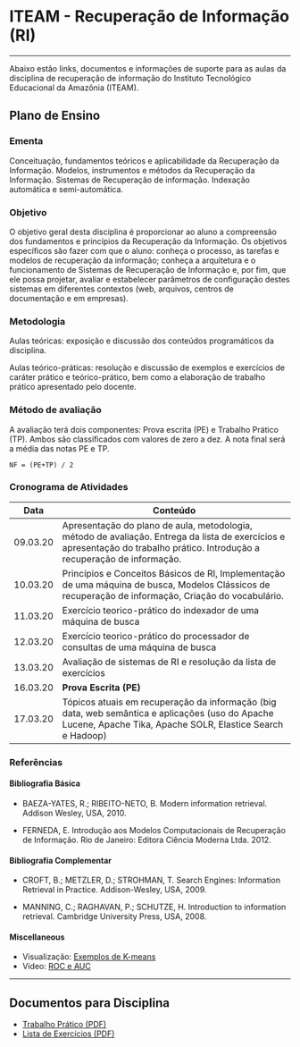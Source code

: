 # ITEAM - Recuperação de Informação (RI)

-----

Abaixo estão links, documentos e informações de suporte para as aulas da disciplina de recuperação de informação do Instituto Tecnológico Educacional da Amazônia (ITEAM).

## Plano de Ensino

### Ementa

Conceituação, fundamentos teóricos e aplicabilidade da Recuperação da Informação. Modelos, instrumentos e métodos da Recuperação da Informação. Sistemas de Recuperação de informação. Indexação automática e semi-automática.

### Objetivo

O objetivo geral desta disciplina é proporcionar ao aluno a compreensão dos fundamentos e princípios da Recuperação da Informação.
Os objetivos específicos são fazer com que o aluno: conheça o processo, as  tarefas e modelos de recuperação da informação; conheça a arquitetura e o funcionamento de Sistemas de Recuperação de Informação e, por fim, que ele possa projetar, avaliar e estabelecer parâmetros de configuração destes sistemas em diferentes contextos (web, arquivos, centros de documentação e em empresas).

### Metodologia

Aulas teóricas: exposição e discussão dos conteúdos programáticos da disciplina.

Aulas teórico-práticas: resolução e discussão de exemplos e exercícios de caráter prático e teórico-prático, bem como a elaboração de trabalho prático apresentado pelo docente.

### Método de avaliação

A avaliação terá dois componentes: Prova escrita (PE) e Trabalho Prático (TP). Ambos são classificados com valores de zero a dez. A nota final será a média das notas PE e TP.

```
NF = (PE+TP) / 2
```

### Cronograma de Atividades

Data | Conteúdo
------------ | -------------
09.03.20 | Apresentação do plano de aula, metodologia, método de avaliação. Entrega da lista de exercícios e apresentação do trabalho prático. Introdução a recuperação de informação.
10.03.20 | Princípios e Conceitos Básicos de RI, Implementação de uma máquina de busca, Modelos Clássicos de recuperação de informação, Criação do vocabulário.
11.03.20 | Exercício teorico-prático do indexador de uma máquina de busca
12.03.20 | Exercício teorico-prático do processador de consultas de uma máquina de busca
13.03.20 | Avaliação de sistemas de RI e resolução da lista de exercícios
16.03.20 | **Prova Escrita (PE)**
17.03.20 | Tópicos atuais em recuperação da informação (big data, web  semântica e aplicações (uso do Apache Lucene, Apache Tika, Apache SOLR, Elastice Search e Hadoop)

### Referências

#### Bibliografia Básica

- BAEZA-YATES, R.; RIBEITO-NETO, B. Modern information retrieval. Addison Wesley, USA, 2010.

- FERNEDA, E. Introdução aos Modelos Computacionais de Recuperação de Informação. Rio de Janeiro: Editora Ciência Moderna
Ltda. 2012.

#### Bibliografia Complementar

- CROFT, B.; METZLER, D.; STROHMAN, T. Search Engines: Information Retrieval in Practice. Addison-Wesley, USA, 2009.

- MANNING, C.; RAGHAVAN, P.; SCHUTZE, H. Introduction to information retrieval. Cambridge University Press, USA, 2008.


#### Miscellaneous

- Visualização: [Exemplos de K-means](http://tech.nitoyon.com/en/blog/2013/11/07/k-means/)
- Video: [ROC e AUC](https://www.youtube.com/watch?v=xugjARegisk&list=PLblh5JKOoLUICTaGLRoHQDuF_7q2GfuJF&index=6)

---

## Documentos para Disciplina

- [Trabalho Prático (PDF)](trabalho-imp.pdf)
- [Lista de Exercícios (PDF)](lista-exercicios.pdf)
